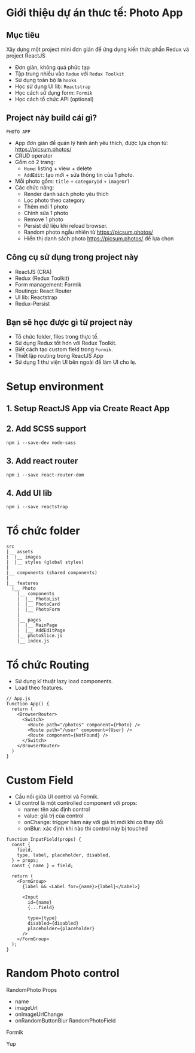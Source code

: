 # Giới thiệu dự án thưc tế: Photo App

## Mục tiêu

Xây dựng một project mini đơn giản để ứng dụng kiến thức phần Redux và project ReactJS

- Đơn giản, không quá phức tạp
- Tập trung nhiều vào `Redux` với `Redux Toolkit`
- Sử dụng toàn bộ là `hooks`
- Học sử dụng UI lib: `Reactstrap`
- Học cách sử dụng form: `Formik`
- Học cách tổ chức API (optional)

## Project này build cái gì?

`PHOTO APP`

- App đơn giản để quản lý hình ảnh yêu thích, được lựa chọn từ: https://picsum.photos/
- CRUD operator
- Gồm có 2 trang:
  - `Home`: listing + view + delete
  - `AddEdit`: tạo mới + sửa thông tin của 1 photo.
- Mỗi photo gồm: `title` + `categoryId` + `imageUrl`
- Các chức năng:
  - Render danh sách photo yêu thích
  - Lọc photo theo category
  - Thêm mới 1 photo
  - Chỉnh sửa 1 photo
  - Remove 1 photo
  - Persist dữ liệu khi reload browser.
  - Random photo ngẫu nhiên từ https://picsum.photos/
  - Hiển thị danh sách photo https://picsum.photos/ để lựa chọn

## Công cụ sử dụng trong project này

- ReactJS (CRA)
- Redux (Redux Toolkit)
- Form management: Formik
- Routings: React Router
- UI lib: Reactstrap
- Redux-Persist

## Bạn sẽ học được gì từ project này

- Tổ chức folder, files trong thực tế.
- Sử dụng Redux tốt hơn với Redux Toolkit.
- Biết cách tạo custom field trong `Formik`.
- Thiết lập routing trong ReactJS App
- Sử dụng 1 thư viện UI bên ngoài để làm UI cho lẹ.


# Setup environment

## 1. Setup ReactJS App via Create React App

## 2. Add SCSS support
`npm i --save-dev node-sass`

## 3. Add react router
`npm i --save react-router-dom`

## 4. Add UI lib
`npm i --save reactstrap`

# Tổ chức folder

```
src
|__ assets
|  |__ images
|  |__ styles (global styles)
|
|__ components (shared components)
|
|__ features
  |__ Photo
    |__ components
    |  |__ PhotoList
    |  |__ PhotoCard
    |  |__ PhotoForm
    |
    |__ pages
    |  |__ MainPage
    |  |__ AddEditPage
    |__ photoSlice.js
    |__ index.js
```

# Tổ chức Routing

- Sử dụng kĩ thuật lazy load components.
- Load theo features.

```
// App.js
function App() {
  return (
    <BrowserRouter>
      <Switch>
        <Route path="/photos" component={Photo} />
        <Route path="/user" component={User} />
        <Route component={NotFound} />
      </Switch>
    </BrowserRouter>
  )
}
```

# Custom Field

- Cầu nối giữa UI control và Formik.
- UI control là một controlled component với props:
  - name: tên xác định control
  - value: giá trị của control
  - onChange: trigger hàm này với giá trị mới khi có thay đổi
  - onBlur: xác định khi nào thì control này bị touched

```
function InputField(props) {
  const {
    field,
    type, label, placeholder, disabled,
  } = props;
  const { name } = field;

  return (
    <FormGroup>
      {label && <Label for={name}>{label}</Label>}

      <Input
        id={name}
        {...field}

        type={type}
        disabled={disabled}
        placeholder={placeholder}
      />
    </FormGroup>
  );
}
```

# Random Photo control

RandomPhoto Props

  - name
  - imageUrl
  - onImageUrlChange
  - onRandomButtonBlur
RandomPhotoField

Formik

Yup